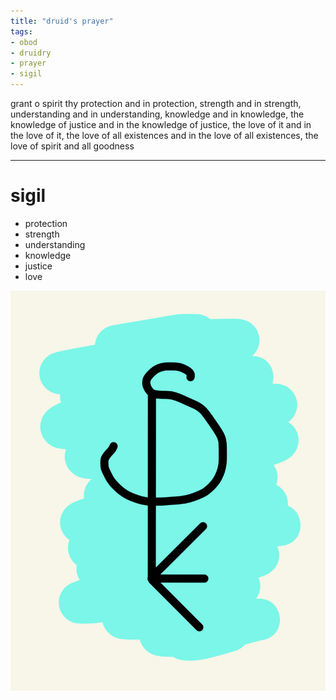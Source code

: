 ```yaml
---
title: "druid's prayer"
tags:
- obod
- druidry
- prayer
- sigil
---
```


grant o spirit thy protection
and in protection, strength
and in strength, understanding
and in understanding, knowledge
and in knowledge, the knowledge of justice
and in the knowledge of justice, the love of it
and in the love of it, the love of all existences
and in the love of all existences, the love of spirit and all goodness

---

# sigil

- protection
- strength
- understanding
- knowledge
- justice
- love

![](upload/druids-prayer-sigil.png)